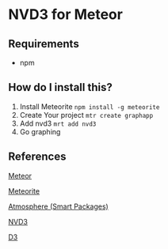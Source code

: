 # NVD3 for Meteor


## Requirements

* npm


## How do I install this?

1. Install Meteorite `npm install -g meteorite`
2. Create Your project `mtr create graphapp`
3. Add nvd3 `mrt add nvd3`
4. Go graphing


## References

[Meteor](http://docs.meteor.com/)

[Meteorite](http://oortcloud.github.com/meteorite/)

[Atmosphere (Smart Packages)](https://atmosphere.meteor.com/wtf/package)

[NVD3](http://nvd3.org/)

[D3](http://d3js.org)